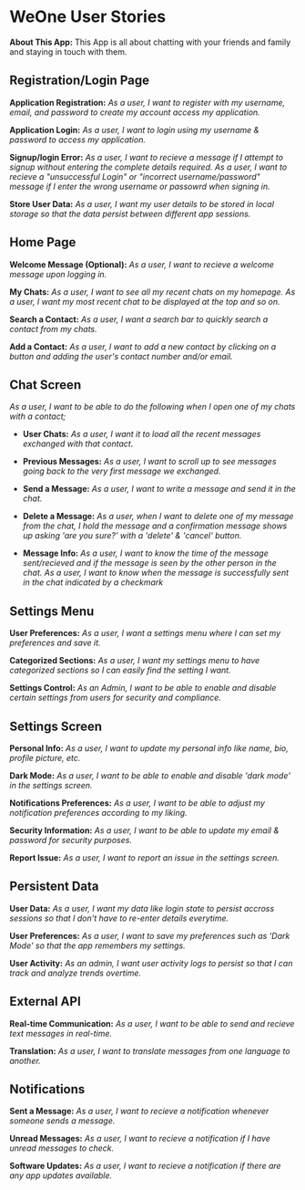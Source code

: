 # WeOne User Stories

**About This App:**
This App is all about chatting with your friends and family and staying in touch with them. 

## Registration/Login Page

**Application Registration:**
_As a user, I want to register with my username, email, and password to create my account access my application._

**Application Login:**
_As a user, I want to login using my username & password to access my application._

**Signup/login Error:**
_As a user, I want to recieve a message if I attempt to signup without entering the complete details required._
_As a user, I want to recieve a "unsuccessful Login" or "incorrect username/password" message if I enter the wrong username or passowrd when signing in._

**Store User Data:**
_As a user, I want my user details to be stored in local storage so that the data persist between different app sessions._

## Home Page

**Welcome Message (Optional):** 
_As a user, I want to recieve a welcome message upon logging in._

**My Chats:**
_As a user, I want to see all my recent chats on my homepage._
_As a user, I want my most recent chat to be displayed at the top and so on._

**Search a Contact:**
_As a user, I want a search bar to quickly search a contact from my chats._

**Add a Contact:**
_As a user, I want to add a new contact by clicking on a button and adding the user's contact number and/or email._

## Chat Screen
_As a user, I want to be able to do the following when I open one of my chats with a contact;_

- **User Chats:**
_As a user, I want it to load all the recent messages exchanged with that contact._

- **Previous Messages:**
_As a user, I want to scroll up to see messages going back to the very first message we exchanged._

- **Send a Message:**
_As a user, I want to write a message and send it in the chat._

- **Delete a Message:**
_As a user, when I want to delete one of my message from the chat, I hold the message and a confirmation message shows up asking 'are you sure?' with a 'delete' & 'cancel' button._

- **Message Info:**
_As a user, I want to know the time of the message sent/recieved and if the message is seen by the other person in the chat._
_As a user, I want to know when the message is successfully sent in the chat indicated by a checkmark_

## Settings Menu

**User Preferences:**
_As a user, I want a settings menu where I can set my preferences and save it._

**Categorized Sections:**
_As a user, I want my settings menu to have categorized sections so I can easily find the setting I want._

**Settings Control:**
_As an Admin, I want to be able to enable and disable certain settings from users for security and compliance._

## Settings Screen

**Personal Info:**
_As a user, I want to update my personal info like name, bio, profile picture, etc._

**Dark Mode:**
_As a user, I want to be able to enable and disable 'dark mode' in the settings screen._

**Notifications Preferences:**
_As a user, I want to be able to adjust my notification preferences according to my liking._

**Security Information:**
_As a user, I want to be able to update my email & password for security purposes._

**Report Issue:**
_As a user, I want to report an issue in the settings screen._

## Persistent Data

**User Data:**
_As a user, I want my data like login state to persist accross sessions so that I don't have to re-enter details everytime._

**User Preferences:**
_As a user, I want to save my preferences such as 'Dark Mode' so that the app remembers my settings._

**User Activity:**
_As an admin, I want user activity logs to persist so that I can track and analyze trends overtime._

## External API

**Real-time Communication:**
_As a user, I want to be able to send and recieve text messages in real-time._

**Translation:**
_As a user, I want to translate messages from one language to another._

## Notifications

**Sent a Message:**
_As a user, I want to recieve a notification whenever someone sends a message._

**Unread Messages:**
_As a user, I want to recieve a notification if I have unread messages to check._

**Software Updates:**
_As a user, I want to recieve a notification if there are any app updates available._
